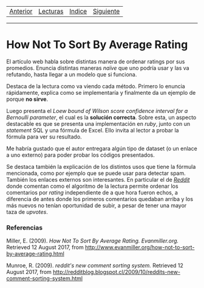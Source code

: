 <table><tr><td>
  <a href="./Blog00.md">Anterior</a>
</td><td>
  <a href="./Lecturas/Blog01.pdf">Lecturas</a>
</td><td>
  <a href="./README.md">Indice</a>
</td><td>
  <a href="./Blog02.md">Siguiente</a>
</td></tr></table>

***

# How Not To Sort By Average Rating

El artículo web habla sobre distintas manera de ordenar ratings por sus promedios. Enuncia distintas maneras _naïve_ que uno podría usar y las va refutando, hasta llegar a un modelo que si funciona.

Destaca de la lectura como va viendo cada método. Primero lo enuncia rápidamente, explica como se implementaría y finalmente da un ejemplo de porque **no sirve**.

Luego presenta el _Loew bound of Wilson score confidence interval for a Bernoulli parameter_, el cual es la **solución correcta**. Sobre esta, un aspecto destacable es que se presenta una implementación en _ruby_, junto con un _statement_ SQL y una fórmula de Excel. Ello invita al lector a probar la fórmula para ver su resultado.

Me habría gustado que el autor entregara algún tipo de dataset (o un enlace a uno externo) para poder probar los códigos presentados.

Se destaca también la explicación de los distintos usos que tiene la fórmula mencionada, como por ejemplo que se puede usar para detectar spam. También los enlaces externos son interesantes. En particular el de [_Reddit_](https://www.redditblog.com/2009/10/reddits-new-comment-sorting-system.html) donde comentan como el algoritmo de la lectura permite ordenar los comentarios por _rating_ independiente de a que hora fueron echos, a diferencia de antes donde los primeros comentarios quedaban arriba y los más nuevos no tenían oportunidad de subir, a pesar de tener una mayor taza de _upvotes_.

### Referencias

Miller, E. (2009). _How Not To Sort By Average Rating. Evanmiller.org._ Retrieved 12 August 2017, from http://www.evanmiller.org/how-not-to-sort-by-average-rating.html

Munroe, R. (2009). _reddit's new comment sorting system._ Retrieved 12 August 2017, from http://redditblog.blogspot.cl/2009/10/reddits-new-comment-sorting-system.html
